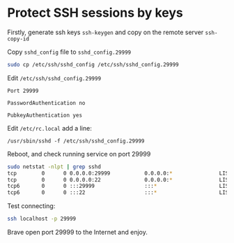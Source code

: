 # Protect SSH sessions by keys

Firstly, generate ssh keys `ssh-keygen` and copy on the remote server `ssh-copy-id`

Copy `sshd_config` file to `sshd_config.29999`

```bash
sudo cp /etc/ssh/sshd_config /etc/ssh/sshd_config.29999
```

Edit `/etc/ssh/sshd_config.29999`
```
Port 29999

PasswordAuthentication no

PubkeyAuthentication yes
```

Edit `/etc/rc.local` add a line:

```
/usr/sbin/sshd -f /etc/ssh/sshd_config.29999
```
Reboot, and check running service on port 29999
```bash
sudo netstat -nlpt | grep sshd
tcp        0      0 0.0.0.0:29999           0.0.0.0:*               LISTEN      1937/sshd       
tcp        0      0 0.0.0.0:22              0.0.0.0:*               LISTEN      1339/sshd       
tcp6       0      0 :::29999                :::*                    LISTEN      1937/sshd       
tcp6       0      0 :::22                   :::*                    LISTEN      1339/sshd
```

Test connecting:
```bash
ssh localhost -p 29999
```
Brave open port 29999 to the Internet and enjoy.
